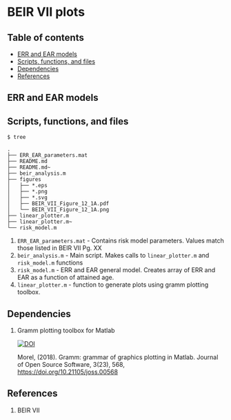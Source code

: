 # BEIR VII plots

## Table of contents ##

- [ERR and EAR models](#err-and-ear-models)
- [Scripts, functions, and files](#scripts-functions-and-files)
- [Dependencies](#dependencies)
- [References](#references)


## ERR and EAR models ##

## Scripts, functions, and files

```
$ tree

.
├── ERR_EAR_parameters.mat
├── README.md
├── README.md~
├── beir_analysis.m
├── figures
│   ├── *.eps
│   ├── *.png
│   ├── *.svg
│   ├── BEIR_VII_Figure_12_1A.pdf
│   └── BEIR_VII_Figure_12_1A.png
├── linear_plotter.m
├── linear_plotter.m~
└── risk_model.m
```
1. `ERR_EAR_parameters.mat` - Contains risk model parameters. Values match those listed in BEIR VII Pg. XX 
2. `beir_analysis.m` - Main script. Makes calls to `linear_plotter.m` and `risk_model.m` functions
3. `risk_model.m` - ERR and EAR general model. Creates array of ERR and EAR as a function of attained age. 
4. `linear_plotter.m` - function to generate plots using gramm plotting toolbox. 

## Dependencies ##

1. Gramm plotting toolbox for Matlab

    [![DOI](http://joss.theoj.org/papers/10.21105/joss.00568/status.svg)](https://doi.org/10.21105/joss.00568)

    Morel, (2018). Gramm: grammar of graphics plotting in Matlab. Journal of Open Source Software, 3(23), 568, https://doi.org/10.21105/joss.00568
    
## References ##

1. BEIR VII
